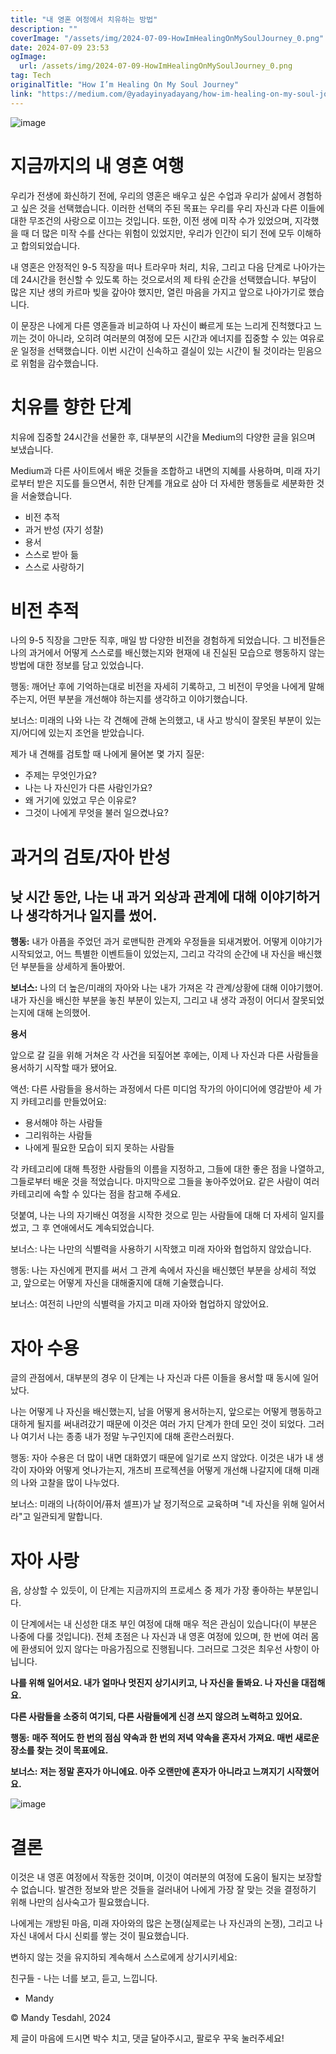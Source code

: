 ```yaml
---
title: "내 영혼 여정에서 치유하는 방법"
description: ""
coverImage: "/assets/img/2024-07-09-HowImHealingOnMySoulJourney_0.png"
date: 2024-07-09 23:53
ogImage: 
  url: /assets/img/2024-07-09-HowImHealingOnMySoulJourney_0.png
tag: Tech
originalTitle: "How I’m Healing On My Soul Journey"
link: "https://medium.com/@yadayinyadayang/how-im-healing-on-my-soul-journey-7d777fd2704b"
---
```



![image](/assets/img/2024-07-09-HowImHealingOnMySoulJourney_0.png)

# 지금까지의 내 영혼 여행

우리가 전생에 화신하기 전에, 우리의 영혼은 배우고 싶은 수업과 우리가 삶에서 경험하고 싶은 것을 선택했습니다. 이러한 선택의 주된 목표는 우리를 우리 자신과 다른 이들에 대한 무조건의 사랑으로 이끄는 것입니다. 또한, 이전 생에 미작 수가 있었으며, 지각했을 때 더 많은 미작 수를 산다는 위험이 있었지만, 우리가 인간이 되기 전에 모두 이해하고 합의되었습니다.

내 영혼은 안정적인 9-5 직장을 떠나 트라우마 처리, 치유, 그리고 다음 단계로 나아가는 데 24시간을 헌신할 수 있도록 하는 것으로서의 제 타워 순간을 선택했습니다. 부담이 많은 지난 생의 카르마 빚을 갚아야 했지만, 열린 마음을 가지고 앞으로 나아가기로 했습니다.

<div class="content-ad"></div>

이 문장은 나에게 다른 영혼들과 비교하여 나 자신이 빠르게 또는 느리게 진척했다고 느끼는 것이 아니라, 오히려 여러분의 여정에 모든 시간과 에너지를 집중할 수 있는 여유로운 일정을 선택했습니다. 이번 시간이 신속하고 결실이 있는 시간이 될 것이라는 믿음으로 위험을 감수했습니다.

# 치유를 향한 단계

치유에 집중할 24시간을 선물한 후, 대부분의 시간을 Medium의 다양한 글을 읽으며 보냈습니다.

Medium과 다른 사이트에서 배운 것들을 조합하고 내면의 지혜를 사용하며, 미래 자기로부터 받은 지도를 들으면서, 취한 단계를 개요로 삼아 더 자세한 행동들로 세분화한 것을 서술했습니다.

<div class="content-ad"></div>

- 비전 추적
- 과거 반성 (자기 성찰)
- 용서
- 스스로 받아 듦
- 스스로 사랑하기

# 비전 추적

나의 9-5 직장을 그만둔 직후, 매일 밤 다양한 비전을 경험하게 되었습니다. 그 비전들은 나의 과거에서 어떻게 스스로를 배신했는지와 현재에 내 진실된 모습으로 행동하지 않는 방법에 대한 정보를 담고 있었습니다.

행동: 깨어난 후에 기억하는대로 비전을 자세히 기록하고, 그 비전이 무엇을 나에게 말해주는지, 어떤 부분을 개선해야 하는지를 생각하고 이야기했습니다.

<div class="content-ad"></div>

보너스: 미래의 나와 나는 각 견해에 관해 논의했고, 내 사고 방식이 잘못된 부분이 있는지/어디에 있는지 조언을 받았습니다. 

제가 내 견해를 검토할 때 나에게 물어본 몇 가지 질문:

- 주제는 무엇인가요?
- 나는 나 자신인가 다른 사람인가요?
- 왜 거기에 있었고 무슨 이유로?
- 그것이 나에게 무엇을 불러 일으켰나요?

# 과거의 검토/자아 반성

<div class="content-ad"></div>

## 낮 시간 동안, 나는 내 과거 외상과 관계에 대해 이야기하거나 생각하거나 일지를 썼어.

**행동:** 내가 아픔을 주었던 과거 로맨틱한 관계와 우정들을 되새겨봤어. 어떻게 이야기가 시작되었고, 어느 특별한 이벤트들이 있었는지, 그리고 각각의 순간에 내 자신을 배신했던 부분들을 상세하게 돌아봤어.

**보너스:** 나의 더 높은/미래의 자아와 나는 내가 가져온 각 관계/상황에 대해 이야기했어. 내가 자신을 배신한 부분을 놓친 부분이 있는지, 그리고 내 생각 과정이 어디서 잘못되었는지에 대해 논의했어.

**용서**

<div class="content-ad"></div>

앞으로 갈 길을 위해 거쳐온 각 사건을 되짚어본 후에는, 이제 나 자신과 다른 사람들을 용서하기 시작할 때가 됐어요.

액션: 다른 사람들을 용서하는 과정에서 다른 미디엄 작가의 아이디어에 영감받아 세 가지 카테고리를 만들었어요:

- 용서해야 하는 사람들
- 그리워하는 사람들
- 나에게 필요한 모습이 되지 못하는 사람들

각 카테고리에 대해 특정한 사람들의 이름을 지정하고, 그들에 대한 좋은 점을 나열하고, 그들로부터 배운 것을 적었습니다. 마지막으로 그들을 놓아주었어요. 같은 사람이 여러 카테고리에 속할 수 있다는 점을 참고해 주세요.

<div class="content-ad"></div>

덧붙여, 나는 나의 자기배신 여정을 시작한 것으로 믿는 사람들에 대해 더 자세히 일지를 썼고, 그 후 연애에서도 계속되었습니다.

보너스: 나는 나만의 식별력을 사용하기 시작했고 미래 자아와 협업하지 않았습니다.

행동: 나는 자신에게 편지를 써서 그 관계 속에서 자신을 배신했던 부분을 상세히 적었고, 앞으로는 어떻게 자신을 대해줄지에 대해 기술했습니다.

보너스: 여전히 나만의 식별력을 가지고 미래 자아와 협업하지 않았어요.

<div class="content-ad"></div>

# 자아 수용

글의 관점에서, 대부분의 경우 이 단계는 나 자신과 다른 이들을 용서할 때 동시에 일어났다.

나는 어떻게 나 자신을 배신했는지, 남을 어떻게 용서하는지, 앞으로는 어떻게 행동하고 대하게 될지를 써내려갔기 때문에 이것은 여러 가지 단계가 한데 모인 것이 되었다. 그러나 여기서 나는 종종 내가 정말 누구인지에 대해 혼란스러웠다.

행동: 자아 수용은 더 많이 내면 대화였기 때문에 일기로 쓰지 않았다. 이것은 내가 내 생각이 자아와 어떻게 엇나가는지, 개츠비 프로젝션을 어떻게 개선해 나갈지에 대해 미래의 나와 고찰을 많이 나누었다.

<div class="content-ad"></div>

보너스: 미래의 나(하이어/퓨처 셀프)가 날 정기적으로 교육하며 "네 자신을 위해 일어서라"고 일관되게 말합니다.

# 자아 사랑

음, 상상할 수 있듯이, 이 단계는 지금까지의 프로세스 중 제가 가장 좋아하는 부분입니다.

이 단계에서는 내 신성한 대조 부인 여정에 대해 매우 적은 관심이 있습니다(이 부분은 나중에 다룰 것입니다). 전체 초점은 나 자신과 내 영혼 여정에 있으며, 한 번에 여러 몸에 환생되어 있지 않다는 마음가짐으로 진행됩니다. 그러므로 그것은 최우선 사항이 아닙니다.

<div class="content-ad"></div>

**나를 위해 일어서요. 내가 얼마나 멋진지 상기시키고, 나 자신을 돌봐요. 나 자신을 대접해요.**

**다른 사람들을 소중히 여기되, 다른 사람들에게 신경 쓰지 않으려 노력하고 있어요.**

**행동:** **매주 적어도 한 번의 점심 약속과 한 번의 저녁 약속을 혼자서 가져요. 매번 새로운 장소를 찾는 것이 목표에요.**

**보너스:** **저는 정말 혼자가 아니에요. 아주 오랜만에 혼자가 아니라고 느껴지기 시작했어요.**

<div class="content-ad"></div>


![image](/assets/img/2024-07-09-HowImHealingOnMySoulJourney_1.png)

# 결론

이것은 내 영혼 여정에서 작동한 것이며, 이것이 여러분의 여정에 도움이 될지는 보장할 수 없습니다. 발견한 정보와 받은 것들을 걸러내어 나에게 가장 잘 맞는 것을 결정하기 위해 나만의 심사숙고가 필요했습니다.

나에게는 개방된 마음, 미래 자아와의 많은 논쟁(실제로는 나 자신과의 논쟁), 그리고 나 자신 내에서 다시 신뢰를 쌓는 것이 필요했습니다.


<div class="content-ad"></div>

변하지 않는 것을 유지하되 계속해서 스스로에게 상기시키세요:

친구들 - 나는 너를 보고, 듣고, 느낍니다.

- Mandy

© Mandy Tesdahl, 2024

<div class="content-ad"></div>

제 글이 마음에 드시면 박수 치고, 댓글 달아주시고, 팔로우 꾸욱 눌러주세요!